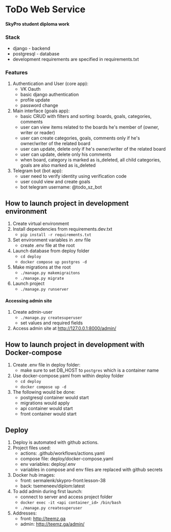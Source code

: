 # ToDo Web Service
#### SkyPro student diploma work

### Stack

- django - backend
- postgresql - database
- development requirements are specified in requirements.txt

### Features

1. Authentication and User (core app):
   - VK Oauth
   - basic django authentication
   - profile update
   - password change
2. Main interface (goals app):
   - basic CRUD with filters and sorting: boards, goals, categories, comments
   - user can view items related to the boards he's member of (owner, writer or reader)
   - user can create categories, goals, comments only if he's owner/writer of the related board
   - user can update, delete only if he's owner/writer of the related board
   - user can update, delete only his comments
   - when board, category is marked as is_deleted, all child categories, goals are also marked as is_deleted
3. Telegram bot (bot app):
   - user need to verify identity using verification code
   - user could view and create goals
   - bot telegram username: @todo_sz_bot

## How to launch project in development environment

1. Create virtual environment
2. Install dependencies from requirements.dev.txt
   - `pip install -r requirements.txt`
3. Set environment variables in .env file
   - create .env file at the root
4. Launch database from deploy folder
   - `cd deploy`
   - `docker compose up postgres -d`
5. Make migrations at the root
   - `./manage.py makemigraitons`
   - `./manage.py migrate`
6. Launch project
   - `./manage.py runserver`

#### Accessing admin site

1. Create admin-user
   - `./manage.py createsuperuser`
   - set values and required fields
2. Access admin site at http://127.0.0.1:8000/admin/

## How to launch project in development with Docker-compose

1. Create .env file in deploy folder:
   - make sure to set DB_HOST to `postgres` which is a container name
2. Use docker-compose.yaml from within deploy folder
   - `cd deploy`
   - `docker compose up -d`
3. The following would be done:
   - postgresql container would start
   - migrations would apply
   - api container would start
   - front container would start

## Deploy

1. Deploy is automated with github actions. 
2. Project files used:
   - actions: .github/workflows/actions.yaml
   - compose file: deploy/docker-compose.yaml
   - env variables: deploy/.env
   - variables in compose and env files are replaced with github secrets
3. Docker hub images:
   - front: sermalenk/skypro-front:lesson-38
   - back: tsemeneev/diplom:latest
4. To add admin during first launch:
   - connect to server and access project folder
   - `docker exec -it <api container_id> /bin/bash`
   - `./manage.py createsuperuser`
5. Addresses:
   - front: http://teemz.ga
   - admin: http://teemz.ga/admin/
